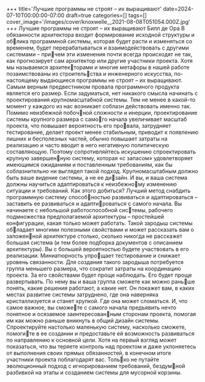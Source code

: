 +++
title='Лучшие программы не строят – их выращивают'
date=2024-07-10T00:00:00-07:00
draft=true
categories=[]
tags=[]
cover_image='/images/cover/knoxwelle__2021-08-08T051054.000Z.jpg'
+++
Лучшие программы не строят – 
их выращивают
Билл де Ора
В обязанности архитектора входит формирование исходной структуры и облика программной системы, которая будет расти и изменяться со временем,
будет перерабатываться и взаимодействовать с другими системами – причем эти изменения почти всегда происходят не так, как прогнозирует сам
архитектор или другие участники проекта. Хотя мы называемся архитекторами и многие метафоры в нашей работе позаимствованы из строительства и инженерного искусства, по-настоящему выдающиеся программы не
строят – их выращивают.
Самым верным предвестником провала программного продукта является его
размер. Если задуматься, нет никакого смысла начинать с проектирования
крупномасштабной системы. Тем не менее в какой-то момент у каждого из
нас возникает соблазн действовать именно так. Помимо неизбежной побочной сложности и инерции, проектирование системы крупного размера с самого начала увеличивает масштаб проекта, что повышает вероятность его провала, затрудняет тестирование, делает проект менее стабильным, приводит
к появлению лишних и бесполезных частей, обычно повышает затраты на
реализацию и часто вводит в него негативную политическую составляющую.
Поэтому сопротивляйтесь искушению спроектировать крупную завершенную систему, которая «с запасом» удовлетворяет имеющимся ожиданиям
и поставленным требованиям, как бы соблазнительно ни выглядел такой
подход. Крупномасштабным должно быть ваше видение системы, а не ее дизайн. И вы, и ваша система должны научиться адаптироваться к неизбежному изменению ситуации и требований.
Как этого добиться? Лучший метод снабдить программную систему способностью развиваться и адаптироваться – заставить ее развиваться и адаптироваться с самого начала. Вы начинаете с небольшой работоспособной системы, рабочего подмножества предполагаемой архитектуры – простейшей
конфигурации, какая только может работать. Такой зародыш системы обладает многими полезными свойствами и может рассказать вам о заложенной архитектуре столько, сколько никогда не расскажет большая система
(и тем более подборка документов с описанием архитектуры). Вы с большей
вероятностью будете участвовать в его реализации. Миниатюрность упрощает тестирование и снижает уровень связанности. Для создания такого
зародыша потребуется группа меньшего размера, что сократит затраты на
координацию проекта. За его свойствами будет проще наблюдать. Его будет
проще развертывать. По нему вы и ваша группа сможете как можно раньше понять, какие решения работают, а какие нет. Он покажет вам, в каких
местах развитие системы затруднено, где она наверняка кристаллизуется
и станет хрупкой. Где она может сломаться. И, что самое важное, вы сможете с самого начала предъявить нечто понятное и осязаемое заинтересованным сторонам проекта, помогая им как можно раньше вникнуть в общий
дизайн системы.
Спроектируйте настолько маленькую систему, насколько сможете, помогите в ее создании и предоставьте ей возможность развиваться по направлению
к основной цели. Хотя на первый взгляд может показаться, что вы теряете
контроль над проектом и даже уклоняетесь от выполнения своих прямых
обязанностей, в конечном итоге участники проекта поблагодарят вас. Только не путайте эволюционный подход с игнорированием требований, бездумной разбивкой на этапы и созданием системы для мусорной корзины.